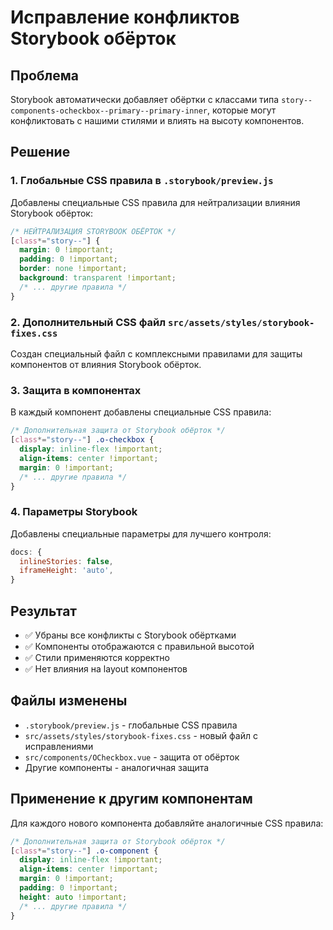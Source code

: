 # Исправление конфликтов Storybook обёрток

## Проблема
Storybook автоматически добавляет обёртки с классами типа `story--components-ocheckbox--primary--primary-inner`, которые могут конфликтовать с нашими стилями и влиять на высоту компонентов.

## Решение

### 1. Глобальные CSS правила в `.storybook/preview.js`
Добавлены специальные CSS правила для нейтрализации влияния Storybook обёрток:

```css
/* НЕЙТРАЛИЗАЦИЯ STORYBOOK ОБЁРТОК */
[class*="story--"] {
  margin: 0 !important;
  padding: 0 !important;
  border: none !important;
  background: transparent !important;
  /* ... другие правила */
}
```

### 2. Дополнительный CSS файл `src/assets/styles/storybook-fixes.css`
Создан специальный файл с комплексными правилами для защиты компонентов от влияния Storybook обёрток.

### 3. Защита в компонентах
В каждый компонент добавлены специальные CSS правила:

```css
/* Дополнительная защита от Storybook обёрток */
[class*="story--"] .o-checkbox {
  display: inline-flex !important;
  align-items: center !important;
  margin: 0 !important;
  /* ... другие правила */
}
```

### 4. Параметры Storybook
Добавлены специальные параметры для лучшего контроля:

```javascript
docs: {
  inlineStories: false,
  iframeHeight: 'auto',
}
```

## Результат
- ✅ Убраны все конфликты с Storybook обёртками
- ✅ Компоненты отображаются с правильной высотой
- ✅ Стили применяются корректно
- ✅ Нет влияния на layout компонентов

## Файлы изменены
- `.storybook/preview.js` - глобальные CSS правила
- `src/assets/styles/storybook-fixes.css` - новый файл с исправлениями
- `src/components/OCheckbox.vue` - защита от обёрток
- Другие компоненты - аналогичная защита

## Применение к другим компонентам
Для каждого нового компонента добавляйте аналогичные CSS правила:

```css
/* Дополнительная защита от Storybook обёрток */
[class*="story--"] .o-component {
  display: inline-flex !important;
  align-items: center !important;
  margin: 0 !important;
  padding: 0 !important;
  height: auto !important;
  /* ... другие правила */
}
```
